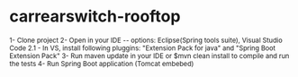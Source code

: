 # carrearswitch-rooftop

<sup> 1- Clone project </sup>
<sup> 2- Open in your IDE </sup>
<sup> -- options: Eclipse(Spring tools suite), Visual Studio Code </sup>
<sup> 2.1 - In VS, install following pluggins: "Extension Pack for java" and "Spring Boot Extension Pack" </sup>
<sup> 3- Run maven update in your IDE or $mvn clean install to compile and run the tests </sup>
<sup> 4- Run Spring Boot application (Tomcat embebed) </sup>
